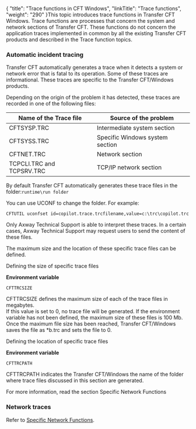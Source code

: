 {
    "title": "Trace  functions in CFT Windows",
    "linkTitle": "Trace functions",
    "weight": "290"
}This topic introduces trace functions in Transfer CFT Windows. Trace
functions are processes that concern the system and network sections of
Transfer CFT. These functions do not concern the application traces implemented
in common by all the existing Transfer CFT products and described in the
Trace function topics.

### Automatic incident tracing

Transfer CFT automatically generates a trace when it detects a system
or network error that is fatal to its operation. Some of
these traces are informational. These traces are specific to the
Transfer CFT/Windows products.

Depending on the origin of the problem it has detected, these traces
are recorded in one of the following files:


| Name of the Trace file  | Source of the problem  |
| --- | --- |
| CFTSYSP.TRC  | Intermediate system section  |
| CFTSYSS.TRC  | Specific Windows system section  |
| CFTNET.TRC  | Network section  |
| TCPCLI.TRC and TCPSRV.TRC  | TCP/IP network section  |


By default Transfer CFT automatically generates these trace files in the folder:`runtime\run folder`

You can use UCONF to change the folder.
For example:

`CFTUTIL uconfset id=copilot.trace.trcfilename,value=c:\trc\copilot.trc`

Only Axway Technical Support is able
to interpret these traces. In a certain cases, Axway Technical Support may
request users to send the content of these files.

The maximum size and the location of these specific
trace files can be defined.

Defining the size of specific trace files

****Environment variable****

`CFTTRCSIZE`

CFTTRCSIZE defines the maximum size of each of the trace files in megabytes.  
If this value is set to 0, no trace file will be generated. If the environment
variable has not been defined, the maximum size of these files is 100
Mb. Once the maximum file size has been reached, Transfer CFT/Windows
saves the file as \*b.trc and sets the file to 0.

Defining the location of specific trace
files

****Environment variable****

`CFTTRCPATH`

CFTTRCPATH indicates the Transfer CFT/Windows the name of the folder
where trace files discussed in this section are generated.

For more information, read the section Specific
Network Functions

### Network traces

Refer to [Specific Network Functions](../../running_cft_for_the_first_time_windows/specific_network_functions).
